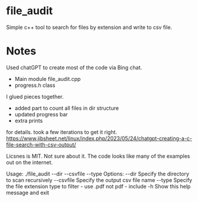 # file_audit
Simple c++ tool to search for files by extension and write to csv file. 
# Notes
Used chatGPT  to create most of the code via Bing chat.

* Main module file_audit.cpp
* progress.h class

I glued pieces together.

- added part to count all files in dir structure
- updated progress bar
- extra prints

for details. took a few iterations to get it right.
https://www.jibsheet.net/linux/index.php/2023/05/24/chatgpt-creating-a-c-file-search-with-csv-output/

Licsnes is MIT.  Not sure about it.  The code looks like many of the examples out on the internet.



Usage: ./file_audit --dir <directory> --csvfile <csv file> --type <file type>
Options:
  --dir <directory>   Specify the directory to scan recursively
  --csvfile <csv file> Specify the output csv file name
  --type <file type>   Specify the file extension type to filter - use .pdf not pdf - include
  -h                   Show this help message and exit
